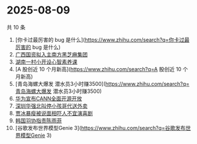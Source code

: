 # 2025-08-09

共 10 条

<!-- BEGIN -->
<!-- 最后更新时间 Sat Aug 09 2025 06:13:15 GMT+0800 (China Standard Time) -->

1. [你卡过最厉害的 bug 是什么](https://www.zhihu.com/search?q=你卡过最厉害的 bug
   是什么)
1. [广西国资拟入主南方黑芝麻集团](https://www.zhihu.com/search?q=广西国资拟入主南方黑芝麻集团)
1. [湖南一村小开设心智素养课](https://www.zhihu.com/search?q=湖南一村小开设心智素养课)
1. [A 股创近 10 个月新高](https://www.zhihu.com/search?q=A 股创近 10 个月新高)
1. [青岛海螺大爆发
   潜水员3小时赚3500](https://www.zhihu.com/search?q=青岛海螺大爆发
   潜水员3小时赚3500)
1. [华为宣布CANN全面开源开放](https://www.zhihu.com/search?q=华为宣布CANN全面开源开放)
1. [深圳华强北叫停小孩哥代送外卖](https://www.zhihu.com/search?q=深圳华强北叫停小孩哥代送外卖)
1. [贾冰暴瘦被说面相吓人不宜演喜剧](https://www.zhihu.com/search?q=贾冰暴瘦被说面相吓人不宜演喜剧)
1. [韩国羽协指责陈雨菲](https://www.zhihu.com/search?q=韩国羽协指责陈雨菲)
1. [谷歌发布世界模型Genie
   3](https://www.zhihu.com/search?q=谷歌发布世界模型Genie 3)

<!-- END -->
